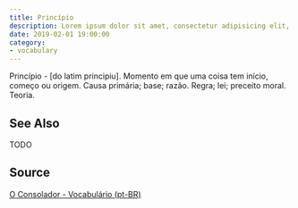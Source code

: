 ```yaml
---
title: Princípio
description: Lorem ipsum dolor sit amet, consectetur adipisicing elit, sed do eiusmod tempor incididunt ut labore et dolore magna aliqua.  TODO
date: 2019-02-01 19:00:00
category:
- vocabulary
---
```


Princípio - [do latim principiu]. Momento em que uma coisa tem início, começo ou origem. Causa primária; base; razão. Regra; lei; preceito moral. Teoria. 

## See Also
TODO

## Source
[O Consolador - Vocabulário (pt-BR)](http://www.oconsolador.com.br/linkfixo/vocabulario/principal.html)
